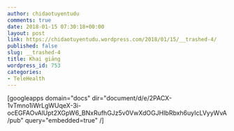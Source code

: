 ```yaml
---
author: chidaotuyentudu
comments: true
date: 2018-01-15 07:30:18+00:00
layout: post
link: https://chidaotuyentudu.wordpress.com/2018/01/15/__trashed-4/
published: false
slug: __trashed-4
title: Khai giảng
wordpress_id: 753
categories:
- TeleHealth
---
```


[googleapps domain="docs" dir="document/d/e/2PACX-1vTmno1iWrLgWUqeX-3i-ocEGFAOvAlUpt2XGpW6_BNxRufhGJz5v0VwXdOGJHIbRbxh6uyIcLVyyWvA/pub" query="embedded=true" /]
